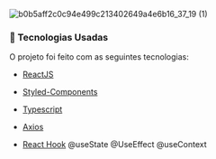 
![b0b5aff2c0c94e499c213402649a4e6b16_37_19 (1)](https://user-images.githubusercontent.com/38596921/115611937-1c2c8680-a2c1-11eb-8291-887b3843e573.gif)


### :rocket: Tecnologias Usadas

O projeto foi feito com as seguintes tecnologias:

- [ReactJS](https://pt-br.reactjs.org/)
- [Styled-Components](https://styled-components.com/)

- [Typescript](https://www.typescriptlang.org)
- [Axios](https://blog.logrocket.com/how-to-make-http-requests-like-a-pro-with-axios/)
- [React Hook](https://pt-br.reactjs.org/docs/hooks-intro.html)
   @useState
   @UseEffect
   @useContext
